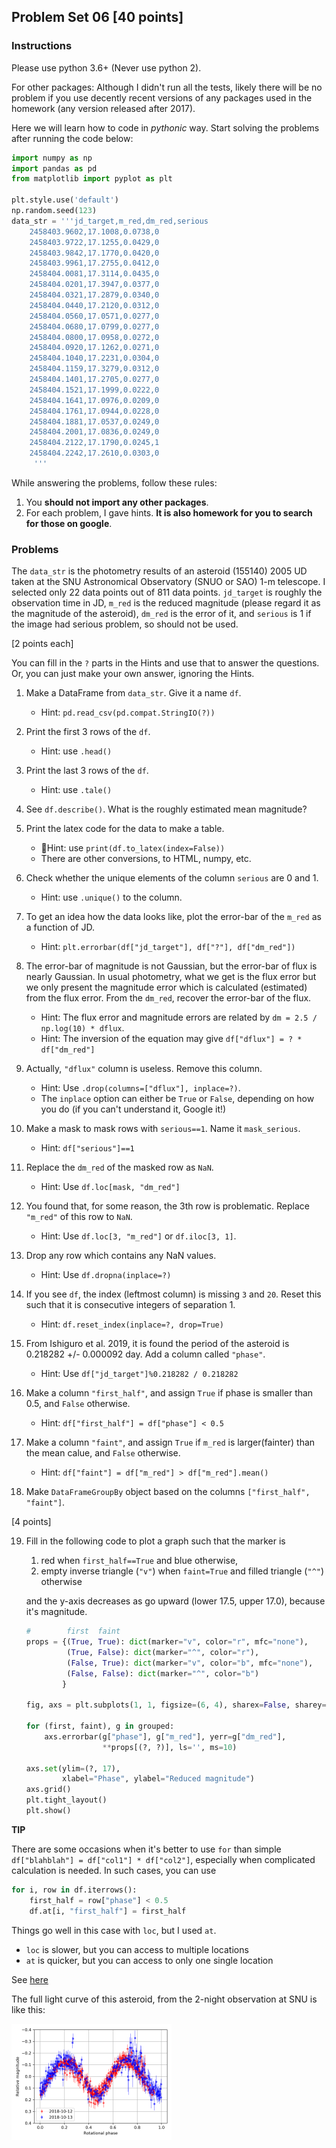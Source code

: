 ## Problem Set 06 [40 points]

### Instructions

Please use python 3.6+ (Never use python 2). 

For other packages: Although I didn't run all the tests, likely there will be no problem if you use decently recent versions of any packages used in the homework (any version released after 2017).

Here we will learn how to code in _pythonic_ way. Start solving the problems after running the code below:

```python
import numpy as np
import pandas as pd
from matplotlib import pyplot as plt

plt.style.use('default')
np.random.seed(123)
data_str = '''jd_target,m_red,dm_red,serious
    2458403.9602,17.1008,0.0738,0
    2458403.9722,17.1255,0.0429,0
    2458403.9842,17.1770,0.0420,0
    2458403.9961,17.2755,0.0412,0
    2458404.0081,17.3114,0.0435,0
    2458404.0201,17.3947,0.0377,0
    2458404.0321,17.2879,0.0340,0
    2458404.0440,17.2120,0.0312,0
    2458404.0560,17.0571,0.0277,0
    2458404.0680,17.0799,0.0277,0
    2458404.0800,17.0958,0.0272,0
    2458404.0920,17.1262,0.0271,0
    2458404.1040,17.2231,0.0304,0
    2458404.1159,17.3279,0.0312,0
    2458404.1401,17.2705,0.0277,0
    2458404.1521,17.1999,0.0222,0
    2458404.1641,17.0976,0.0209,0
    2458404.1761,17.0944,0.0228,0
    2458404.1881,17.0537,0.0249,0
    2458404.2001,17.0836,0.0249,0
    2458404.2122,17.1790,0.0245,1
    2458404.2242,17.2610,0.0303,0
     '''
```

While answering the problems, follow these rules:

1. You **should not import any other packages**.
2. For each problem, I gave hints. **It is also homework for you to search for those on google**.

### Problems

The ``data_str`` is the photometry results of an asteroid (155140) 2005 UD taken at the SNU Astronomical Observatory (SNUO or SAO) 1-m telescope. I selected only 22 data points out of 811 data points. ``jd_target`` is roughly the observation time in JD, ``m_red`` is the reduced magnitude (please regard it as the magnitude of the asteroid), ``dm_red`` is the error of it, and ``serious`` is 1 if the image had serious problem, so should not be used.



[2 points each]

You can fill in the ``?`` parts in the Hints and use that to answer the questions. Or, you can just make your own answer, ignoring the Hints.

1. Make a DataFrame from ``data_str``. Give it a name ``df``.
   * Hint: ``pd.read_csv(pd.compat.StringIO(?))``

2. Print the first 3 rows of the ``df``.
   * Hint: use ``.head()``
3. Print the last 3 rows of the ``df``.
   * Hint: use ``.tale()``
4. See ``df.describe()``. What is the roughly estimated mean magnitude?
5. Print the latex code for the data to make a table.
   * Hint: use ``print(df.to_latex(index=False))``
   * There are other conversions, to HTML, numpy, etc.
6. Check whether the unique elements of the column ``serious`` are 0 and 1.
   - Hint: use ``.unique()`` to the column.
7. To get an idea how the data looks like, plot the error-bar of the ``m_red`` as a function of JD.
   * Hint: ``plt.errorbar(df["jd_target"], df["?"], df["dm_red"])``
8. The error-bar of magnitude is not Gaussian, but the error-bar of flux is nearly Gaussian. In usual photometry, what we get is the flux error but we only present the magnitude error which is calculated (estimated) from the flux error. From the ``dm_red``, recover the error-bar of the flux.
   * Hint: The flux error and magnitude errors are related by ``dm = 2.5 / np.log(10) * dflux``. 
   * Hint: The inversion of the equation may give ``df["dflux"] = ? * df["dm_red"]``
9. Actually, ``"dflux"`` column is useless. Remove this column.
   * Hint: Use ``.drop(columns=["dflux"], inplace=?)``. 
   * The ``inplace`` option can either be ``True`` or ``False``, depending on how you do (if you can't understand it, Google it!)
10. Make a mask to mask rows with ``serious==1``. Name it ``mask_serious``.
    * Hint: ``df["serious"]==1``

11. Replace the ``dm_red`` of the masked row as ``NaN``.
    * Hint: Use ``df.loc[mask, "dm_red"]``
12. You found that, for some reason, the 3th row is problematic. Replace ``"m_red"`` of this row to ``NaN``.
    * Hint: Use ``df.loc[3, "m_red"]`` or ``df.iloc[3, 1]``.
13. Drop any row which contains any NaN values.
    * Hint: Use ``df.dropna(inplace=?)``
14. If you see ``df``, the index (leftmost column) is missing ``3`` and ``20``. Reset this such that it is consecutive integers of separation 1.
    * Hint: ``df.reset_index(inplace=?, drop=True)``
15. From Ishiguro et al. 2019, it is found the period of the asteroid is 0.218282 +/- 0.000092 day. Add a column called ``"phase"``.
    * Hint: Use ``df["jd_target"]%0.218282 / 0.218282``
16. Make a column ``"first_half"``, and assign ``True`` if phase is smaller than 0.5, and ``False`` otherwise.
    * Hint: ``df["first_half"] = df["phase"] < 0.5``
17. Make a column ``"faint"``, and assign ``True`` if ``m_red`` is larger(fainter) than the mean calue, and ``False`` otherwise.
    * Hint: ``df["faint"] = df["m_red"] > df["m_red"].mean()``
18. Make ``DataFrameGroupBy`` object based on the columns ``["first_half", "faint"]``.



[4 points]

19. Fill in the following code to plot a graph such that the marker is 

    1. red when ``first_half==True`` and blue otherwise, 
    2. empty inverse triangle (``"v"``) when ``faint=True`` and filled triangle (``"^"``) otherwise

    and the y-axis decreases as go upward (lower 17.5, upper 17.0), because it's magnitude.

    ```python
    #        first  faint
    props = {(True, True): dict(marker="v", color="r", mfc="none"),
             (True, False): dict(marker="^", color="r"),
             (False, True): dict(marker="v", color="b", mfc="none"),
             (False, False): dict(marker="^", color="b")
            }
    
    fig, axs = plt.subplots(1, 1, figsize=(6, 4), sharex=False, sharey=False, gridspec_kw=None)
    
    for (first, faint), g in grouped:
        axs.errorbar(g["phase"], g["m_red"], yerr=g["dm_red"], 
                     **props[(?, ?)], ls='', ms=10)
    
    axs.set(ylim=(?, 17),
            xlabel="Phase", ylabel="Reduced magnitude")
    axs.grid()
    plt.tight_layout()
    plt.show()
    ```

    

**TIP**

There are some occasions when it's better to use ``for`` than simple ``df["blahblah"] = df["col1"] * df["col2"]``, especially when complicated calculation is needed. In such cases, you can use

```python
for i, row in df.iterrows():
    first_half = row["phase"] < 0.5
    df.at[i, "first_half"] = first_half
```

Things go well in this case with ``loc``, but I used ``at``.
* ``loc`` is slower, but you can access to multiple locations
* ``at`` is quicker, but you can access to only one single location

See [here](https://stackoverflow.com/questions/37216485/pandas-at-versus-loc)



The full light curve of this asteroid, from the 2-night observation at SNU is like this:

<img src="figs/asteroid_light_curve.png" style="zoom:25%;" />

